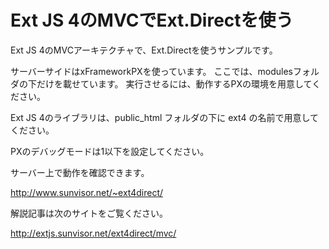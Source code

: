 # Ext JS 4のMVCでExt.Directを使う

Ext JS 4のMVCアーキテクチャで、Ext.Directを使うサンプルです。

サーバーサイドはxFrameworkPXを使っています。
ここでは、modulesフォルダの下だけを載せています。
実行させるには、動作するPXの環境を用意してください。

Ext JS 4のライブラリは、public_html フォルダの下に ext4 の名前で用意してください。

PXのデバッグモードは1以下を設定してください。

サーバー上で動作を確認できます。

<http://www.sunvisor.net/~ext4direct/>

解説記事は次のサイトをご覧ください。

<http://extjs.sunvisor.net/ext4direct/mvc/>
